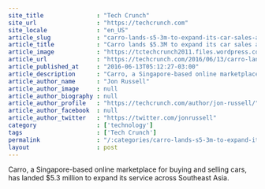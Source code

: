 ```yaml
---
site_title               : "Tech Crunch"
site_url                 : "https://techcrunch.com"
site_locale              : "en_US"
article_slug             : "carro-lands-s5-3m-to-expand-its-car-sales-and-services-platform-in-southeast-asia"
article_title            : "Carro lands $5.3M to expand its car sales and services platform in Southeast Asia"
article_image            : "https://tctechcrunch2011.files.wordpress.com/2016/06/screenshot-2016-06-13-19-02-52.png?w=764&h=400&crop=1"
article_url              : "https://techcrunch.com/2016/06/13/carro-lands-5-3m-to-expand-its-car-sales-and-services-platform-in-southeast-asia/"
article_published_at     : "2016-06-13T05:12:27-03:00"
article_description      : "Carro, a Singapore-based online marketplace for buying and selling cars, has landed $5.3 million to expand its service across Southeast Asia."
article_author_name      : "Jon Russell"
article_author_image     : null
article_author_biography : null
article_author_profile   : "https://techcrunch.com/author/jon-russell/"
article_author_facebook  : null
article_author_twitter   : "https://twitter.com/jonrussell"
category                 : ['technology']
tags                     : ['Tech Crunch']
permalink                : "/:categories/carro-lands-s5-3m-to-expand-its-car-sales-and-services-platform-in-southeast-asia/"
layout                   : post
---
```


Carro, a Singapore-based online marketplace for buying and selling cars, has landed $5.3 million to expand its service across Southeast Asia.
